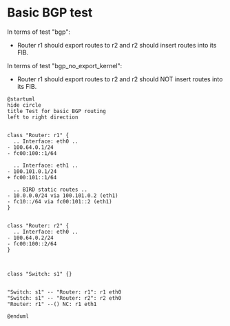 # Basic BGP test


In terms of test "bgp":
  - Router r1 should export routes to r2 and r2 should insert routes into its FIB.

In terms of test "bgp_no_export_kernel":
  - Router r1 should export routes to r2 and r2 should NOT insert routes into its FIB.


```plantuml
@startuml
hide circle
title Test for basic BGP routing
left to right direction


class "Router: r1" {
  .. Interface: eth0 ..
- 100.64.0.1/24
- fc00:100::1/64

  .. Interface: eth1 ..
- 100.101.0.1/24
+ fc00:101::1/64

  .. BIRD static routes ..
- 10.0.0.0/24 via 100.101.0.2 (eth1)
- fc10::/64 via fc00:101::2 (eth1)
}


class "Router: r2" {
  .. Interface: eth0 ..
- 100.64.0.2/24
- fc00:100::2/64
}



class "Switch: s1" {}


"Switch: s1" -- "Router: r1": r1 eth0
"Switch: s1" -- "Router: r2": r2 eth0
"Router: r1" --() NC: r1 eth1

@enduml
```
